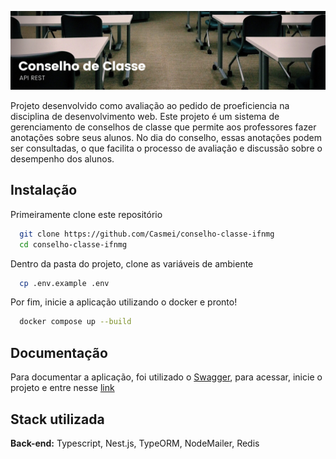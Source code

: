 ![Logo](github-images/conselho.png)

Projeto desenvolvido como avaliação ao pedido de proeficiencia na disciplina de desenvolvimento web. Este projeto é um sistema de gerenciamento de conselhos de classe que permite aos professores fazer anotações sobre seus alunos. No dia do conselho, essas anotações podem ser consultadas, o que facilita o processo de avaliação e discussão sobre o desempenho dos alunos.


## Instalação

Primeiramente clone este repositório

```bash
  git clone https://github.com/Casmei/conselho-classe-ifnmg
  cd conselho-classe-ifnmg
```

Dentro da pasta do projeto, clone as variáveis de ambiente 
```bash
  cp .env.example .env
```

Por fim, inicie a aplicação utilizando o docker e pronto!

```bash
  docker compose up --build
```
## Documentação
Para documentar a aplicação, foi utilizado o [Swagger](https://docs.nestjs.com/openapi/introduction), para acessar, inicie o projeto e entre nesse [link](http://localhost:3033/docs)
## Stack utilizada

**Back-end:** Typescript, Nest.js, TypeORM, NodeMailer, Redis

